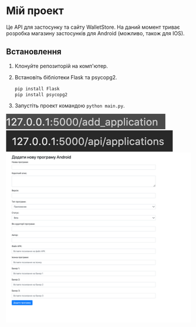 # Мій проект

Це API для застосунку та сайту WalletStore. На даний момент триває розробка магазину застосунків для Android (можливо, також для IOS).

## Встановлення

1. Клонуйте репозиторій на комп'ютер.
2. Встановіть бібліотеки Flask та psycopg2.

    ```
    pip install Flask
    pip install psycopg2
    ```

3. Запустіть проект командою `python main.py`.

![1](https://github.com/MrghtChannel/WalletStore_API/blob/main/img/1.png)
![2](https://github.com/MrghtChannel/WalletStore_API/blob/main/img/2.png)
![3](https://github.com/MrghtChannel/WalletStore_API/blob/main/img/3.png)
